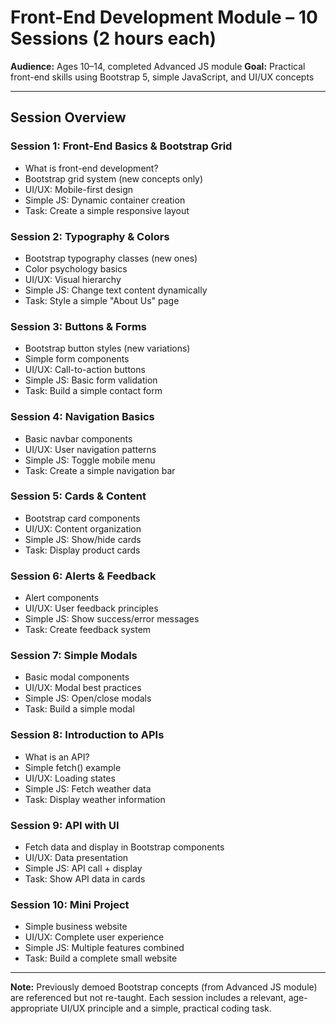 # Front-End Development Module – 10 Sessions (2 hours each)

**Audience:** Ages 10–14, completed Advanced JS module
**Goal:** Practical front-end skills using Bootstrap 5, simple JavaScript, and UI/UX concepts

---

## Session Overview

### Session 1: Front-End Basics & Bootstrap Grid
- What is front-end development?
- Bootstrap grid system (new concepts only)
- UI/UX: Mobile-first design
- Simple JS: Dynamic container creation
- Task: Create a simple responsive layout

### Session 2: Typography & Colors
- Bootstrap typography classes (new ones)
- Color psychology basics
- UI/UX: Visual hierarchy
- Simple JS: Change text content dynamically
- Task: Style a simple "About Us" page

### Session 3: Buttons & Forms
- Bootstrap button styles (new variations)
- Simple form components
- UI/UX: Call-to-action buttons
- Simple JS: Basic form validation
- Task: Build a simple contact form

### Session 4: Navigation Basics
- Basic navbar components
- UI/UX: User navigation patterns
- Simple JS: Toggle mobile menu
- Task: Create a simple navigation bar

### Session 5: Cards & Content
- Bootstrap card components
- UI/UX: Content organization
- Simple JS: Show/hide cards
- Task: Display product cards

### Session 6: Alerts & Feedback
- Alert components
- UI/UX: User feedback principles
- Simple JS: Show success/error messages
- Task: Create feedback system

### Session 7: Simple Modals
- Basic modal components
- UI/UX: Modal best practices
- Simple JS: Open/close modals
- Task: Build a simple modal

### Session 8: Introduction to APIs
- What is an API?
- Simple fetch() example
- UI/UX: Loading states
- Simple JS: Fetch weather data
- Task: Display weather information

### Session 9: API with UI
- Fetch data and display in Bootstrap components
- UI/UX: Data presentation
- Simple JS: API call + display
- Task: Show API data in cards

### Session 10: Mini Project
- Simple business website
- UI/UX: Complete user experience
- Simple JS: Multiple features combined
- Task: Build a complete small website

---

**Note:** Previously demoed Bootstrap concepts (from Advanced JS module) are referenced but not re-taught. Each session includes a relevant, age-appropriate UI/UX principle and a simple, practical coding task.
